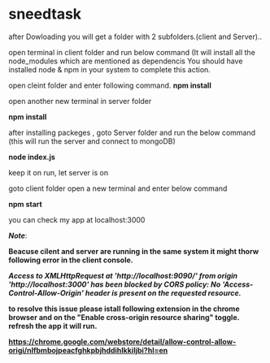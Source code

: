 # sneedtask
after Dowloading you will get a folder with 2 subfolders.(client and Server)..

open terminal in client folder and run below command (It will install all the node_modules which are mentioned as dependencis
You should have installed node & npm in your system to complete this action.

open cleint folder and enter following command.
<b>npm install</b> 

open another new terminal in server folder

<b>npm install</b>


after installing packeges , goto Server folder and run the below command (this will run the server and connect to mongoDB)

<b>node index.js </b>

keep it on run, let server is on

goto client folder  open a new terminal and enter below command

<b>npm start</b>

you can check my app at localhost:3000

***Note***:

<b>Beacuse cilent and server are running in the same system it might thorw following error in the client console.

<i>Access to XMLHttpRequest at 'http://localhost:9090/' from origin 'http://localhost:3000' has been blocked by CORS policy: No 'Access-Control-Allow-Origin' header is present on the requested resource.</i>

 to resolve this issue please istall following extension in the chrome browser and on the "Enable cross-origin resource sharing" toggle.
  refresh the app it will run.
  
  <a>https://chrome.google.com/webstore/detail/allow-control-allow-origi/nlfbmbojpeacfghkpbjhddihlkkiljbi?hl=en</a>
</b>
